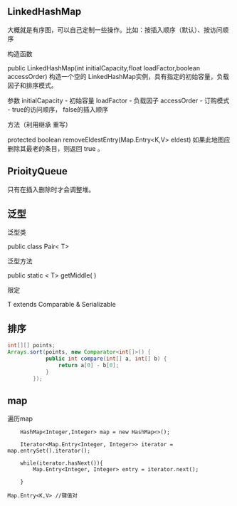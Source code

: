 ## LinkedHashMap

大概就是有序图，可以自己定制一些操作。比如：按插入顺序（默认）、按访问顺序



构造函数

public LinkedHashMap(int initialCapacity,float loadFactor,boolean accessOrder)
构造一个空的 LinkedHashMap实例，具有指定的初始容量，负载因子和排序模式。 

参数 
initialCapacity - 初始容量 
loadFactor - 负载因子
accessOrder - 订购模式 - true的访问顺序， false的插入顺序 

方法（利用继承 重写）

protected boolean     removeEldestEntry(Map.Entry<K,V> eldest)  如果此地图应删除其最老的条目，则返回 true 。

## PrioityQueue

只有在插入删除时才会调整堆。

## 泛型

泛型类

public class Pair< T>

泛型方法

public static < T> getMiddle( )

限定 

T extends Comparable & Serializable

## 排序

~~~java
int[][] points;
Arrays.sort(points, new Comparator<int[]>() {
            public int compare(int[] a, int[] b) {
                return a[0] - b[0];
            }
        });
~~~

## map

遍历map

        HashMap<Integer,Integer> map = new HashMap<>();
        
        Iterator<Map.Entry<Integer, Integer>> iterator = map.entrySet().iterator();
        
        while(iterator.hasNext()){
            Map.Entry<Integer, Integer> entry = iterator.next();
            
        }


```
Map.Entry<K,V> //键值对
```